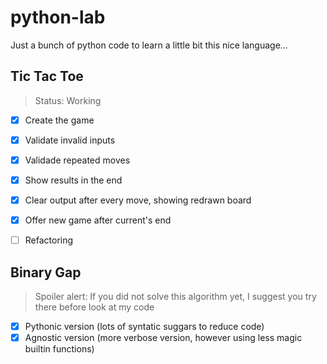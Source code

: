 # python-lab
Just a bunch of python code to learn a little bit this nice language...

## Tic Tac Toe
> Status: Working

- [x] Create the game
- [x] Validate invalid inputs
- [x] Validade repeated moves
- [x] Show results in the end
- [x] Clear output after every move, showing redrawn board
- [x] Offer new game after current's end
- [ ] Refactoring


## Binary Gap
> Spoiler alert: If you did not solve this algorithm yet, I suggest you try there before look at my code

- [x] Pythonic version (lots of syntatic suggars to reduce code)
- [x] Agnostic version (more verbose version, however using less magic builtin functions)
